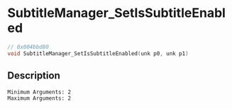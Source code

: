 # SubtitleManager_SetIsSubtitleEnabled
```c
// 0x004bbd80
void SubtitleManager_SetIsSubtitleEnabled(unk p0, unk p1)
```
## Description
```
Minimum Arguments: 2
Maximum Arguments: 2
```

